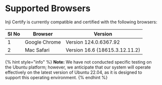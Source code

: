 # Supported Browsers

Inji Certify is currently compatible and certified with the following browsers:

| **Sl No** | **Browser**   | **Version**                    |
| --------- | ------------- | ------------------------------ |
| 1         | Google Chrome | Version 124.0.6367.92          |
| 2         | Mac Safari    | Version 16.6 (18615.3.12.11.2) |



{% hint style="info" %}
**Note:** We have not conducted specific testing on the Ubuntu platform; however, we anticipate that our system will operate effectively on the latest version of Ubuntu 22.04, as it is designed to support this operating environment.
{% endhint %}
